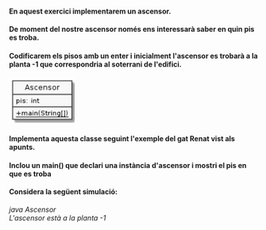 #### En aquest exercici implementarem un ascensor.

#### De moment del nostre ascensor només ens interessarà saber en quin pis es troba.

#### Codificarem els pisos amb un enter i inicialment l'ascensor es trobarà a la planta -1 que correspondria al soterrani de l'edifici.

![UML](https://github.com/DamianPyCoder/introprg_backup/blob/main/04_objects/34_03/uml1.png)

#### Implementa aquesta classe seguint l'exemple del gat Renat vist als apunts.

#### Inclou un main() que declari una instància d'ascensor i mostri el pis en que es troba

#### Considera la següent simulació:  
_java Ascensor  
L'ascensor està a la planta -1_  
